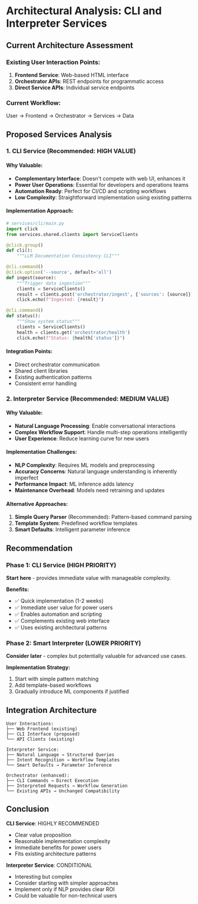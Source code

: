 # Architectural Analysis: CLI and Interpreter Services

## Current Architecture Assessment

### Existing User Interaction Points:
1. **Frontend Service**: Web-based HTML interface
2. **Orchestrator APIs**: REST endpoints for programmatic access
3. **Direct Service APIs**: Individual service endpoints

### Current Workflow:
User → Frontend → Orchestrator → Services → Data

## Proposed Services Analysis

### 1. CLI Service (Recommended: HIGH VALUE)

#### Why Valuable:
- **Complementary Interface**: Doesn't compete with web UI, enhances it
- **Power User Operations**: Essential for developers and operations teams
- **Automation Ready**: Perfect for CI/CD and scripting workflows
- **Low Complexity**: Straightforward implementation using existing patterns

#### Implementation Approach:
```python
# services/cli/main.py
import click
from services.shared.clients import ServiceClients

@click.group()
def cli():
    """LLM Documentation Consistency CLI"""

@cli.command()
@click.option('--source', default='all')
def ingest(source):
    """Trigger data ingestion"""
    clients = ServiceClients()
    result = clients.post('orchestrator/ingest', {'sources': [source]})
    click.echo(f"Ingested: {result}")

@cli.command()
def status():
    """Show system status"""
    clients = ServiceClients()
    health = clients.get('orchestrator/health')
    click.echo(f"Status: {health['status']}")
```

#### Integration Points:
- Direct orchestrator communication
- Shared client libraries
- Existing authentication patterns
- Consistent error handling

### 2. Interpreter Service (Recommended: MEDIUM VALUE)

#### Why Valuable:
- **Natural Language Processing**: Enable conversational interactions
- **Complex Workflow Support**: Handle multi-step operations intelligently
- **User Experience**: Reduce learning curve for new users

#### Implementation Challenges:
- **NLP Complexity**: Requires ML models and preprocessing
- **Accuracy Concerns**: Natural language understanding is inherently imperfect
- **Performance Impact**: ML inference adds latency
- **Maintenance Overhead**: Models need retraining and updates

#### Alternative Approaches:
1. **Simple Query Parser** (Recommended): Pattern-based command parsing
2. **Template System**: Predefined workflow templates
3. **Smart Defaults**: Intelligent parameter inference

## Recommendation

### Phase 1: CLI Service (HIGH PRIORITY)
**Start here** - provides immediate value with manageable complexity.

**Benefits:**
- ✅ Quick implementation (1-2 weeks)
- ✅ Immediate user value for power users
- ✅ Enables automation and scripting
- ✅ Complements existing web interface
- ✅ Uses existing architectural patterns

### Phase 2: Smart Interpreter (LOWER PRIORITY)
**Consider later** - complex but potentially valuable for advanced use cases.

**Implementation Strategy:**
1. Start with simple pattern matching
2. Add template-based workflows
3. Gradually introduce ML components if justified

## Integration Architecture

```
User Interactions:
├── Web Frontend (existing)
├── CLI Interface (proposed) 
└── API Clients (existing)

Interpreter Service:
├── Natural Language → Structured Queries
├── Intent Recognition → Workflow Templates  
└── Smart Defaults → Parameter Inference

Orchestrator (enhanced):
├── CLI Commands → Direct Execution
├── Interpreted Requests → Workflow Generation
└── Existing APIs → Unchanged Compatibility
```

## Conclusion

**CLI Service**: HIGHLY RECOMMENDED
- Clear value proposition
- Reasonable implementation complexity
- Immediate benefits for power users
- Fits existing architecture patterns

**Interpreter Service**: CONDITIONAL
- Interesting but complex
- Consider starting with simpler approaches
- Implement only if NLP provides clear ROI
- Could be valuable for non-technical users
